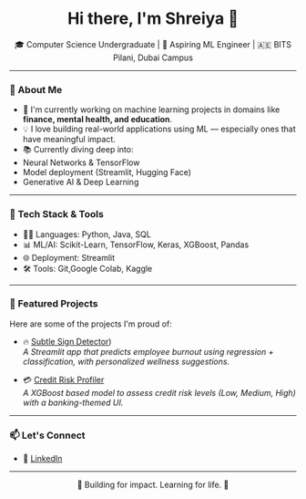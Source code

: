 <h1 align="center">Hi there, I'm Shreiya 👋</h1>
<p align="center">
  🎓 Computer Science Undergraduate | 🤖 Aspiring ML Engineer | 🇦🇪 BITS Pilani, Dubai Campus
</p>

---

### 🧠 About Me

-  🔭 I'm currently working on machine learning projects in domains like **finance, mental health, and education**.
-  💡 I love building real-world applications using ML — especially ones that have meaningful impact.
-  📚 Currently diving deep into:
  - Neural Networks & TensorFlow
  - Model deployment (Streamlit, Hugging Face)
  - Generative AI & Deep Learning

---

### 🔧 Tech Stack & Tools

- 👨‍💻 Languages: Python, Java, SQL
- 📊 ML/AI: Scikit-Learn, TensorFlow, Keras, XGBoost, Pandas
- 🌐 Deployment: Streamlit
- 🛠️ Tools: Git,Google Colab, Kaggle

---

### 📌 Featured Projects

Here are some of the projects I'm proud of:

- 🔥 [Subtle Sign Detector](https://github.com/Shreiya-Muthuvelan/subtle-sign-detector))  
  *A Streamlit app that predicts employee burnout using regression + classification, with personalized wellness suggestions.*

- 💳 [Credit Risk Profiler](https://github.com/Shreiya-Muthuvelan/Credit-Risk-Profiler)  
  *A XGBoost based model to assess credit risk levels (Low, Medium, High) with a banking-themed UI.*

---

### 📫 Let's Connect

- 💼 [LinkedIn](https://www.linkedin.com/in/shreiyamuthuvelan/)

---

<p align="center">🚀 Building for impact. Learning for life. 🤝</p>
